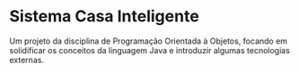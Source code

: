 # Sistema Casa Inteligente
 Um projeto da disciplina de Programação Orientada à Objetos, focando em solidificar os conceitos da linguagem Java e introduzir algumas tecnologias externas.
